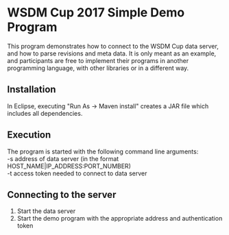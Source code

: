 WSDM Cup 2017 Simple Demo Program
=================================
This program demonstrates how to connect to the WSDM Cup data server, and how to parse revisions and meta data. It is only meant as an example, and participants are free to implement their programs in another programming language, with other libraries or in a different way.


Installation
------------
In Eclipse, executing "Run As -> Maven install" creates a JAR file which includes all dependencies.


Execution
--------------------
The program is started with the following command line arguments:  
  -s address of data server (in the format HOST\_NAME|IP\_ADDRESS:PORT_NUMBER)  
  -t access token needed to connect to data server  
 

Connecting to the server
------------------------
1. Start the data server
2. Start the demo program with the appropriate address and authentication token
